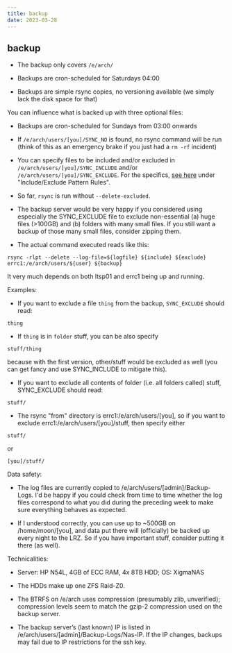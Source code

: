 ```yaml
---
title: backup
date: 2023-03-28
---
```


backup
---

- The backup only covers ```/e/arch/```

- Backups are cron-scheduled for Saturdays 04:00

- Backups are simple rsync copies, no versioning available (we simply lack the disk space for that)

You can influence what is backed up with three optional files:

- Backups are cron-scheduled for Sundays from 03:00 onwards

- If ```/e/arch/users/[you]/SYNC_NO``` is found, no rsync command will be run (think of this as an emergency brake if you just had a ```rm -rf``` incident)
- You can specify files to be included and/or excluded in ```/e/arch/users/[you]/SYNC_INCLUDE``` and/or ```/e/arch/users/[you]/SYNC_EXCLUDE```. For the specifics, [see here](https://linux.die.net/man/1/rsync) under "Include/Exclude Pattern Rules".

- So far, ```rsync``` is run without ```--delete-excluded```.

- The backup server would be very happy if you considered using especially the SYNC_EXCLUDE file to exclude non-essential (a) huge files (>100GB) and (b) folders with many small files. If you still want a backup of those many small files, consider zipping them.

- The actual command executed reads like this:

```rsync -rlpt --delete --log-file=${logfile} ${include} ${exclude} errc1:/e/arch/users/${user} ${backup}```

It very much depends on both ltsp01 and errc1 being up and running.

Examples:

- If you want to exclude a file ```thing``` from the backup, ```SYNC_EXCLUDE``` should read:

```thing```

- If ```thing``` is in ```folder``` stuff, you can be also specify

```stuff/thing```

because with the first version, other/stuff would be excluded as well (you can get fancy and use SYNC_INCLUDE to mitigate this).

- If you want to exclude all contents of folder (i.e. all folders called) stuff, SYNC_EXCLUDE should read:

```stuff/```

- The rsync "from" directory is errc1:/e/arch/users/[you], so if you want to exclude errc1:/e/arch/users/[you]/stuff, then specify either

```stuff/```

or

```[you]/stuff/```

Data safety:

- The log files are currently copied to /e/arch/users/[admin]/Backup-Logs. I'd be happy if you could check from time to time whether the log files correspond to what you did during the preceding week to make sure everything behaves as expected.

- If I understood correctly, you can use up to ~500GB on /home/moon/[you], and data put there will (officially) be backed up every night to the LRZ. So if you have important stuff, consider putting it there (as well).

Technicalities:

- Server: HP N54L, 4GB of ECC RAM, 4x 8TB HDD; OS: XigmaNAS

- The HDDs make up one ZFS Raid-Z0.

- The BTRFS on /e/arch uses compression (presumably zlib, unverified); compression levels seem to match the gzip-2 compression used on the backup server.

- The backup server’s (last known) IP is listed in /e/arch/users/[admin]/Backup-Logs/Nas-IP. If the IP changes, backups may fail due to IP restrictions for the ssh key.
